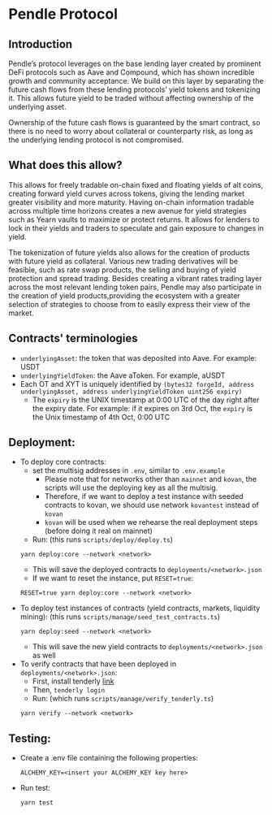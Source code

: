 # Pendle Protocol

## Introduction

Pendle’s protocol leverages on the base lending layer created by prominent DeFi protocols such as Aave and Compound, which has shown incredible growth and community acceptance. We build on this layer by separating the future cash flows from these lending protocols’ yield tokens and tokenizing it. This allows future yield to be traded without affecting ownership of the underlying
asset.

Ownership of the future cash flows is guaranteed by the smart contract, so there is no need to worry about collateral or counterparty risk, as long as the underlying lending protocol is not compromised.

## What does this allow?

This allows for freely tradable on-chain fixed and floating yields of alt coins, creating forward yield curves across tokens, giving the lending market greater visibility and more maturity. Having on-chain information tradable across multiple time horizons creates a new avenue for yield strategies such as Yearn vaults to maximize or protect returns. It allows for lenders to lock in their yields and traders to speculate and gain exposure to changes in yield.

The tokenization of future yields also allows for the creation of products with future yield as collateral. Various new trading derivatives will be feasible, such as rate swap products, the selling and buying of yield protection and spread trading. Besides creating a vibrant rates trading layer across the most relevant lending token pairs, Pendle may also participate in the creation of yield products,providing the ecosystem with a greater selection of strategies to choose from to easily express their view of the market.

## Contracts' terminologies
* `underlyingAsset`: the token that was deposited into Aave. For example: USDT
* `underlyingYieldToken`: the Aave aToken. For example, aUSDT
* Each OT and XYT is uniquely identified by `(bytes32 forgeId, address underlyingAsset, address underlyingYieldToken uint256 expiry)`
  * The `expiry` is the UNIX timestamp at 0:00 UTC of the day right after the expiry date. For example: if it expires on 3rd Oct, the `expiry` is the Unix timestamp of 4th Oct, 0:00 UTC

## Deployment:
* To deploy core contracts:
  * set the multisig addresses in `.env`, similar to `.env.example`
    * Please note that for networks other than `mainnet` and `kovan`, the scripts will use the deploying key as all the multisig.
    * Therefore, if we want to deploy a test instance with seeded contracts to kovan, we should use network `kovantest` instead of `kovan`
    * `kovan` will be used when we rehearse the real deployment steps (before doing it real on mainnet)
  * Run: (this runs `scripts/deploy/deploy.ts`)
  ```
  yarn deploy:core --network <network>
  ```
  * This will save the deployed contracts to `deployments/<network>.json`
  * If we want to reset the instance, put `RESET=true`:
  ```
  RESET=true yarn deploy:core --network <network>
  ```
* To deploy test instances of contracts (yield contracts, markets, liquidity mining): (this runs `scripts/manage/seed_test_contracts.ts`)
  ```
  yarn deploy:seed --network <network>
  ```
  * This will save the new yield contracts to `deployments/<network>.json` as well
* To verify contracts that have been deployed in `deployments/<network>.json`:
  * First, install tenderly [link](https://github.com/Tenderly/tenderly-cli)
  * Then, `tenderly login`
  * Run: (which runs `scripts/manage/verify_tenderly.ts`)
  ```
  yarn verify --network <network>
  ```

## Testing:
* Create a .env file containing the following properties:
  ```
  ALCHEMY_KEY=<insert your ALCHEMY_KEY key here>
  ```
* Run test:
  ```
  yarn test
  ```
